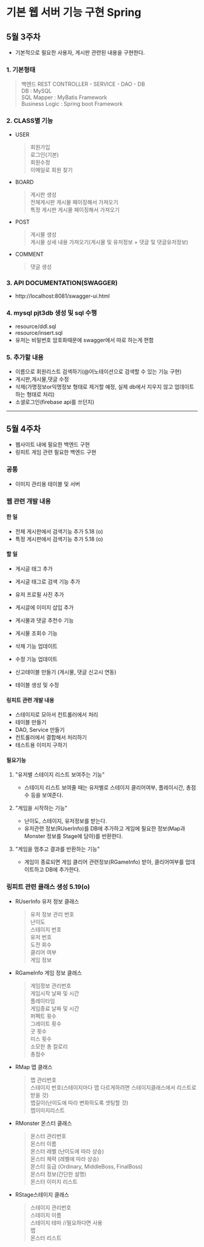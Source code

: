 # 기본 웹 서버 기능 구현 Spring 

## 5월 3주차 

- 기본적으로 필요한 사용자, 게시판 관련된 내용을 구현한다.

### **1. 기본형태**

> 백엔드 REST CONTROLLER - SERVICE - DAO - DB  
> DB : MySQL  
> SQL Mapper : MyBatis Framework  
> Business Logic : Spring boot Framework

### **2. CLASS별 기능**

- USER
    > 회원가입  
    > 로그인(기본)  
    > 회원수정  
    > 이메일로 회원 찾기  

- BOARD
    > 게시판 생성  
    > 전체게시판 게시물 페이징해서 가져오기  
    > 특정 게시판 게시물 페이징해서 가져오기

- POST
    > 게시물 생성  
    > 게시물 상세 내용 가져오기(게시물 및 유저정보 + 댓글 및 댓글유저정보)

- COMMENT
    > 댓글 생성

### **3. API DOCUMENTATION(SWAGGER)**
- http://localhost:8081/swagger-ui.html

### **4. mysql pjt3db 생성 및 sql 수행**
- resource/ddl.sql
- resource/insert.sql
- 유저는 비밀번호 암호화때문에 swagger에서 따로 하는게 편함

### **5. 추가할 내용**
- 이름으로 회원리스트 검색하기(@어노테이션으로 검색할 수 있는 기능 구현)
- 게시판,게시물,댓글 수정
- 삭제(가명정보or익명정보 형태로 제거할 예정, 실제 db에서 지우지 않고 업데이트 하는 형태로 처리)
- 소셜로그인(firebase api를 쓰던지)
 
---

 ## 5월 4주차

- 웹사이트 내에 필요한 백엔드 구현
- 링피트 게임 관련 필요한 백엔드 구현

 ### **공통**
- 이미지 관리용 테이블 및 서버 

 ### **웹 관련 개발 내용**
 #### 한 일
- 전체 게시판에서 검색기능 추가 5.18 (o)
- 특정 게시판에서 검색기능 추가 5.18 (o)
 #### 할 일

- 게시글 태그 추가 
- 게시글 태그로 검색 기능 추가
- 유저 프로필 사진 추가
- 게시글에 이미지 삽입 추가

- 게시물과 댓글 추천수 기능
- 게시물 조회수 기능
- 삭제 기능 업데이트
- 수정 기능 업데이트

- 신고테이블 만들기 (게시물, 댓글 신고시 연동)
- 테이블 생성 및 수정

 #### 링피트 관련 개발 내용

- 스테이지로 모아서 컨트롤러에서 처리
- 테이블 만들기
- DAO, Service 만들기
- 컨트롤러에서 결합해서 처리하기
- 테스트용 이미지 구하기

#### 필요기능
1. "유저별 스테이지 리스트 보여주는 기능"
    - 스테이지 리스트 보여줄 때는 유저별로 스테이지 클리어여부, 플레이시간, 총점수 등을 보여준다.
2. "게임을 시작하는 기능"
    - 난이도, 스테이지, 유저정보를 받는다.
    - 유저관련 정보(RUserInfo)를 DB에 추가하고 게임에 필요한 정보(Map과 Monster 정보를 Stage에 담아)를 반환한다.

3. "게임을 멈추고 결과를 반환하는 기능"
    - 게임이 종료되면 게임 클리어 관련정보(RGameInfo) 받아, 클리어여부를 업데이트하고 DB에 추가한다.

### **링피트 관련 클래스 생성 5.19(o)**

- RUserInfo 유저 정보 클래스
    > 유저 정보 관리 번호  
    > 난이도  
    > 스테이지 번호  
    > 유저 번호  
    > 도전 회수  
    > 클리어 여부  
    > 게임 정보  

- RGameInfo 게임 정보 클래스
    > 게임정보 관리번호  
    > 게임시작 날짜 및 시간  
    > 플레이타임  
    > 게임종료 날짜 및 시간  
    > 퍼펙트 횟수  
    > 그레이트 횟수  
    > 굿 횟수  
    > 미스 횟수  
    > 소모한 총 칼로리  
    > 총점수  

- RMap 맵 클래스
    > 맵 관리번호  
    > 스테이지 번호(스테이지마다 맵 다르게하려면 스테이지클래스에서 리스트로 받을 것)  
    > 맵길이(난이도에 따라 변화하도록 셋팅할 것)  
    > 맵이미지리스트  

- RMonster 몬스터 클래스
    > 몬스터 관리번호  
    > 몬스터 이름  
    > 몬스터 레벨 (난이도에 따라 상승)  
    > 몬스터 체력 (레벨에 따라 상승)  
    > 몬스터 등급 (Ordinary, MiddleBoss, FinalBoss)  
    > 몬스터 정보(간단한 설명)  
    > 몬스터 이미지 리스트   

- RStage스테이지 클래스
    > 스테이지 관리번호  
    > 스테이지 이름  
    > 스테이지 테마 //필요하다면 사용  
    > 맵  
    > 몬스터 리스트  